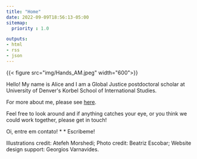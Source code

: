 ```yaml
---
title: "Home"
date: 2022-09-09T18:56:13-05:00
sitemap:
  priority : 1.0

outputs:
- html
- rss
- json
---
```


{{< figure src="img/Hands_AM.jpeg" width="600">}}

Hello! My name is Alice and I am a Global Justice postdoctoral scholar at University of Denver's Korbel School of International Studies.

For more about me, please see [here](/biography).

Feel free to look around and if anything catches your eye, or you think we could work together, please get in touch! 

Oi, entre em contato! * *  Escribeme!

Illustrations credit: Atefeh Morshedi; Photo credit: Beatriz Escobar; Website design support: Georgios Varnavides.
